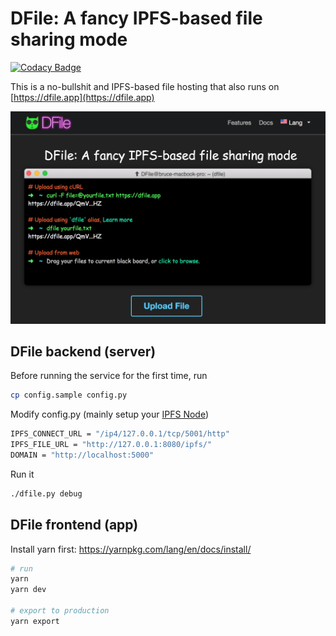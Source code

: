 # DFile: A fancy IPFS-based file sharing mode

[![Codacy Badge](https://api.codacy.com/project/badge/Grade/3b25d03f9535456997878815286921eb)](https://www.codacy.com/manual/coolcode/dfile?utm_source=github.com&utm_medium=referral&utm_content=coolcode/dfile&utm_campaign=Badge_Grade)

This is a no-bullshit and IPFS-based file hosting that also runs on [https://dfile.app](https://dfile.app)

![img](https://github.com/coolcode/dfile/blob/master/share/img/dfile.png?raw=true)

## DFile backend (server)

Before running the service for the first time, run

```bash
cp config.sample config.py
```

Modify config.py (mainly setup your [IPFS Node](https://docs.ipfs.io/introduction/usage/))

```bash
IPFS_CONNECT_URL = "/ip4/127.0.0.1/tcp/5001/http"
IPFS_FILE_URL = "http://127.0.0.1:8080/ipfs/"
DOMAIN = "http://localhost:5000"
```

Run it

```bash
./dfile.py debug
```

## DFile frontend (app)

Install yarn first: https://yarnpkg.com/lang/en/docs/install/

```bash
# run
yarn
yarn dev

# export to production
yarn export
```
